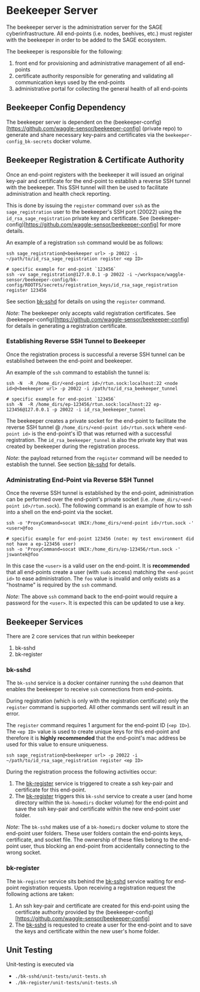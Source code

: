 # Beekeeper Server

The beekeeper server is the administration server for the SAGE cyberinfrastructure.
All end-points (i.e. nodes, beehives, etc.) must register with the beekeeper
in order to be added to the SAGE ecosystem.

The beekeeper is responsible for the following:
1. front end for provisioning and administrative management of all end-points
2. certificate authority responsible for generating and validating all
communication keys used by the end-points
3. administrative portal for collecting the general health of all end-points

## Beekeeper Config Dependency

The beekeeper server is dependent on the (beekeeper-config)[https://github.com/waggle-sensor/beekeeper-config] (private repo) to generate and share necessary
key-pairs and certificates via the `beekeeper-config_bk-secrets` docker
volume.

## Beekeeper Registration & Certificate Authority

Once an end-point registers with the beekeeper it will issued an original
key-pair and certificate for the end-point to establish a reverse SSH tunnel
with the beekeeper.  This SSH tunnel will then be used to facilitate
administration and health check reporting.

This is done by issuing the `register` command over `ssh` as the
`sage_registration` user to the beekeeper's SSH port (20022) using the
`id_rsa_sage_registration` private key and certificate.  See
(beekeeper-config)[https://github.com/waggle-sensor/beekeeper-config]
for more details.

An example of a registration `ssh` command would be as follows:

```
ssh sage_registration@<beekeeper url> -p 20022 -i ~/path/to/id_rsa_sage_registration register <ep ID>

# specific example for end-point `123456`
ssh -vv sage_registration@127.0.0.1 -p 20022 -i ~/workspace/waggle-sensor/beekeeper-config/bk-config/ROOTFS/secrets/registration_keys/id_rsa_sage_registration register 123456
```

See section [bk-sshd](#bksshd) for details on using the `register` command.

_Note_: The beekeeper only accepts valid registration certificates.  See
(beekeeper-config)[https://github.com/waggle-sensor/beekeeper-config] for
details in generating a registration certificate.

### Establishing Reverse SSH Tunnel to Beekeeper

Once the registration process is successful a reverse SSH tunnel can be
established between the end-point and beekeeper.

An example of the `ssh` command to establish the tunnel is:

```
ssh -N  -R /home_dir/<end-point id>/rtun.sock:localhost:22 <node id>@<beekeeper url> -p 20022 -i /path/to/id_rsa_beekeeper_tunnel

# specific example for end-point `123456`
ssh -N  -R /home_dirs/ep-123456/rtun.sock:localhost:22 ep-123456@127.0.0.1 -p 20022 -i id_rsa_beekeeper_tunnel
```

The beekeeper creates a private socket for the end-point to facilitate the
reverse SSH tunnel @ `/home_dirs/<end-point id>/rtun.sock` where `<end-point id>`
is the end-point's ID that was returned with a successful registration.
The `id_rsa_beekeeper_tunnel` is also the private key that was created by
beekeeper during the registration process.

_Note_: the payload returned from the `register` command will be needed to
establish the tunnel.  See section [bk-sshd](#bk-sshd) for details.

### Administrating End-Point via Reverse SSH Tunnel

Once the reverse SSH tunnel is established by the end-point, administration
can be performed over the end-point's private socket (i.e. `/home_dirs/<end-point id>/rtun.sock`).  The following command is an example of how to ssh into a shell
on the end-point via the socket.

```
ssh -o 'ProxyCommand=socat UNIX:/home_dirs/<end-point id>/rtun.sock -' <user>@foo

# specific example for end-point 123456 (note: my test environment did not have a ep-123456 user)
ssh -o 'ProxyCommand=socat UNIX:/home_dirs/ep-123456/rtun.sock -' jswantek@foo
```

In this case the `<user>` is a valid user on the end-point.  It is **recommended**
that all end-points create a user (with `sudo` access) matching the
`<end-point id>` to ease administration.  The `foo` value is invalid and only
exists as a "hostname" is required by the `ssh` command.

_Note_: The above `ssh` command back to the end-point would require a password
for the `<user>`.  It is expected this can be updated to use a key.

## Beekeeper Services

There are 2 core services that run within beekeeper
1. bk-sshd
2. bk-register

### <a name="bksshd"></a>bk-sshd

The `bk-sshd` service is a docker container running the `sshd` deamon that
enables the beekeeper to receive `ssh` connections from end-points.

During registration (which is only with the registration certificate) only the
`register` command is supported.  All other commands sent will result in an
error.

The `register` command requires 1 argument for the end-point ID (`<ep ID>`).
The `<ep ID>` value is used to create unique keys for this end-point and therefore
it is **highly recommended** that the end-point's mac address be used for this
value to ensure uniqueness.

```
ssh sage_registration@<beekeeper url> -p 20022 -i ~/path/to/id_rsa_sage_registration register <ep ID>
```

During the registration process the following activities occur:
1. The [bk-register](#bkregister) service is triggered to create a ssh key-pair
and certificate for this end-point.
2. The [bk-register](#bkregister) triggers this `bk-sshd` service to create
a user (and home directory within the `bk-homedirs` docker volume) for the
end-point and save the ssh key-pair and certificate within the new
end-point user folder.

_Note_: The `bk-sshd` makes use of a `bk-homedirs` docker volume to store the
end-point user folders.  These user folders contain the end-points keys,
certificate, and socket file.  The ownership of these files belong to the
end-point user, thus blocking an end-point from accidentally connecting to
the wrong socket.

### <a name="bkregister"></a>bk-register

The `bk-register` service sits behind the [bk-sshd](#bksshd) service waiting
for end-point registration requests.  Upon receiving a registration request
the following actions are taken:

1. An ssh key-pair and certificate are created for this end-point using the
certificate authority provided by the (beekeeper-config)[https://github.com/waggle-sensor/beekeeper-config]
2. The [bk-sshd](#bksshd) is requested to create a user for the end-point and
to save the keys and certificate within the new user's home folder.

## Unit Testing

Unit-testing is executed via
- `./bk-sshd/unit-tests/unit-tests.sh`
- `./bk-register/unit-tests/unit-tests.sh`
